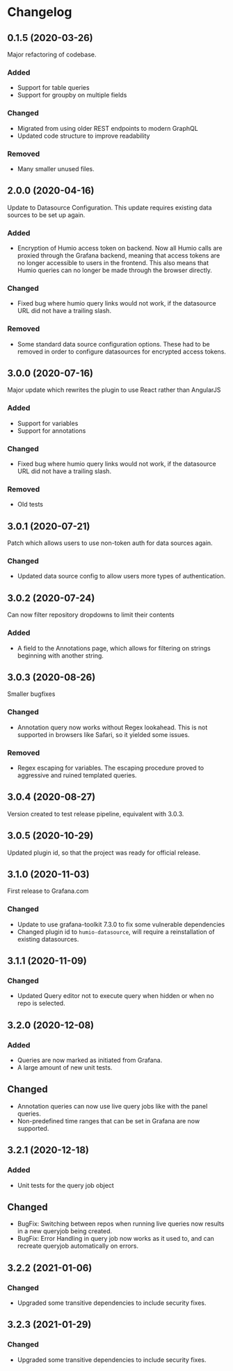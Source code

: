 
# Changelog


## 0.1.5 (2020-03-26)
Major refactoring of codebase. 
### Added 
- Support for table queries
- Support for groupby on multiple fields

### Changed
- Migrated from using older REST endpoints to modern GraphQL
- Updated code structure to improve readability

### Removed
- Many smaller unused files.

## 2.0.0 (2020-04-16)
Update to Datasource Configuration. This update requires existing data sources to be set up again.
### Added 
- Encryption of Humio access token on backend. Now all Humio calls are proxied through the Grafana backend, meaning that access tokens are no longer accessible to users in the frontend. This also means that Humio queries can no longer be made through the browser directly.

### Changed
- Fixed bug where humio query links would not work, if the datasource URL did not have a trailing slash.

### Removed
- Some standard data source configuration options. These had to be removed in order to configure datasources for encrypted access tokens.

## 3.0.0 (2020-07-16)
Major update which rewrites the plugin to use React rather than AngularJS
### Added 
- Support for variables
- Support for annotations

### Changed
- Fixed bug where humio query links would not work, if the datasource URL did not have a trailing slash.

### Removed
- Old tests

## 3.0.1 (2020-07-21)
Patch which allows users to use non-token auth for data sources again.

### Changed
- Updated data source config to allow users more types of authentication.

## 3.0.2 (2020-07-24)
Can now filter repository dropdowns to limit their contents

### Added
- A field to the Annotations page, which allows for filtering on strings beginning with another string.


## 3.0.3 (2020-08-26)
Smaller bugfixes

### Changed
- Annotation query now works without Regex lookahead. This is not supported in browsers like Safari, so it yielded some issues.

### Removed
- Regex escaping for variables. The escaping procedure proved to aggressive and ruined templated queries.

## 3.0.4 (2020-08-27)
Version created to test release pipeline, equivalent with 3.0.3.

## 3.0.5 (2020-10-29)
Updated plugin id, so that the project was ready for official release.

## 3.1.0 (2020-11-03)
First release to Grafana.com
### Changed
- Update to use grafana-toolkit 7.3.0 to fix some vulnerable dependencies
- Changed plugin id to `humio-datasource`, will require a reinstallation of existing datasources.

## 3.1.1 (2020-11-09)
### Changed
- Updated Query editor not to execute query when hidden or when no repo is selected.

## 3.2.0 (2020-12-08)
### Added
- Queries are now marked as initiated from Grafana.
- A large amount of new unit tests.

## Changed
- Annotation queries can now use live query jobs like with the panel queries.
- Non-predefined time ranges that can be set in Grafana are now supported.

## 3.2.1 (2020-12-18)
### Added
- Unit tests for the query job object

## Changed
- BugFix: Switching between repos when running live queries now results in a new queryjob being created.
- BugFix: Error Handling in query job now works as it used to, and can recreate queryjob automatically on errors.

## 3.2.2 (2021-01-06)
### Changed
- Upgraded some transitive dependencies to include security fixes.

## 3.2.3 (2021-01-29)
### Changed
- Upgraded some transitive dependencies to include security fixes.